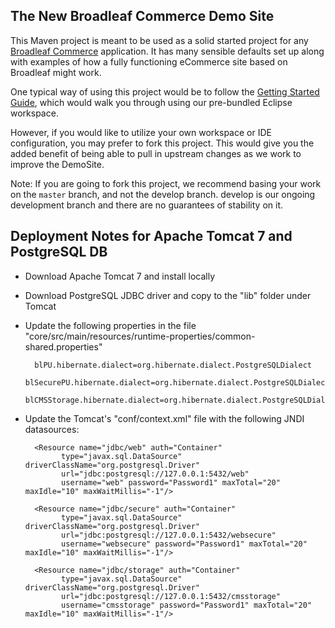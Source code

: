 ## The New Broadleaf Commerce Demo Site

This Maven project is meant to be used as a solid started project for any [Broadleaf Commerce](http://www.broadleafcommerce.org) application. It has many sensible defaults set up along with examples of how a fully functioning eCommerce site based on Broadleaf might work.

One typical way of using this project would be to follow the [Getting Started Guide](http://docs.broadleafcommerce.org/current/Getting-Started.html), which would walk you through using our pre-bundled Eclipse workspace.

However, if you would like to utilize your own workspace or IDE configuration, you may prefer to fork this project. This would give you the added benefit of being able to pull in upstream changes as we work to improve the DemoSite.

 Note: If you are going to fork this project, we recommend basing your work on the `master` branch, and not the develop branch. develop is our ongoing development branch and there are no guarantees of stability on it.


## Deployment Notes for Apache Tomcat 7 and PostgreSQL DB
* Download Apache Tomcat 7 and install locally
* Download PostgreSQL JDBC driver and copy to the "lib" folder under Tomcat
* Update the following properties in the file "core/src/main/resources/runtime-properties/common-shared.properties"
                
        blPU.hibernate.dialect=org.hibernate.dialect.PostgreSQLDialect
        blSecurePU.hibernate.dialect=org.hibernate.dialect.PostgreSQLDialect
        blCMSStorage.hibernate.dialect=org.hibernate.dialect.PostgreSQLDialect
        
* Update the Tomcat's "conf/context.xml" file with the following JNDI datasources:

        <Resource name="jdbc/web" auth="Container"
              type="javax.sql.DataSource" driverClassName="org.postgresql.Driver"
              url="jdbc:postgresql://127.0.0.1:5432/web"
              username="web" password="Password1" maxTotal="20" maxIdle="10" maxWaitMillis="-1"/>
    
        <Resource name="jdbc/secure" auth="Container"
              type="javax.sql.DataSource" driverClassName="org.postgresql.Driver"
              url="jdbc:postgresql://127.0.0.1:5432/websecure"
              username="websecure" password="Password1" maxTotal="20" maxIdle="10" maxWaitMillis="-1"/>
    
        <Resource name="jdbc/storage" auth="Container"
              type="javax.sql.DataSource" driverClassName="org.postgresql.Driver"
              url="jdbc:postgresql://127.0.0.1:5432/cmsstorage"
              username="cmsstorage" password="Password1" maxTotal="20" maxIdle="10" maxWaitMillis="-1"/>
